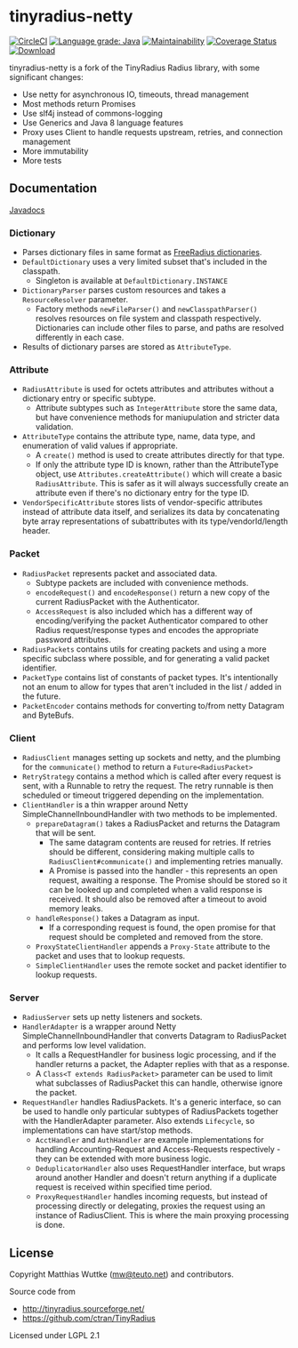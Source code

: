 # tinyradius-netty

[![CircleCI](https://circleci.com/gh/globalreachtech/tinyradius-netty.svg?style=svg)](https://circleci.com/gh/globalreachtech/tinyradius-netty)
[![Language grade: Java](https://img.shields.io/lgtm/grade/java/g/globalreachtech/tinyradius-netty.svg?logo=lgtm&logoWidth=18)](https://lgtm.com/projects/g/globalreachtech/tinyradius-netty/context:java)
[![Maintainability](https://api.codeclimate.com/v1/badges/a6b90f85717d753228eb/maintainability)](https://codeclimate.com/github/globalreachtech/tinyradius-netty/maintainability)
[![Coverage Status](https://coveralls.io/repos/github/globalreachtech/tinyradius-netty/badge.svg)](https://coveralls.io/github/globalreachtech/tinyradius-netty)
[![Download](https://api.bintray.com/packages/globalreachtech/grt-maven/tinyradius-netty/images/download.svg)](https://bintray.com/globalreachtech/grt-maven/tinyradius-netty)

tinyradius-netty is a fork of the TinyRadius Radius library, with some significant changes:
- Use netty for asynchronous IO, timeouts, thread management
- Most methods return Promises
- Use slf4j instead of commons-logging
- Use Generics and Java 8 language features
- Proxy uses Client to handle requests upstream, retries, and connection management
- More immutability
- More tests

## Documentation

[Javadocs](https://globalreachtech.github.io/tinyradius-netty/)

### Dictionary
 - Parses dictionary files in same format as [FreeRadius dictionaries](https://github.com/FreeRADIUS/freeradius-server/tree/master/share/dictionary).
 - `DefaultDictionary` uses a very limited subset that's included in the classpath.
   - Singleton is available at `DefaultDictionary.INSTANCE`
 - `DictionaryParser` parses custom resources and takes a `ResourceResolver` parameter.
   - Factory methods `newFileParser()` and `newClasspathParser()` resolves resources on file system and classpath respectively. Dictionaries can include other files to parse, and paths are resolved differently in each case.
 - Results of dictionary parses are stored as `AttributeType`.

### Attribute
 - `RadiusAttribute` is used for octets attributes and attributes without a dictionary entry or specific subtype.
   - Attribute subtypes such as `IntegerAttribute` store the same data, but have convenience methods for maniupulation and stricter data validation.
 - `AttributeType` contains the attribute type, name, data type, and enumeration of valid values if appropriate.
   - A `create()` method is used to create attributes directly for that type.
   - If only the attribute type ID is known, rather than the AttributeType object, use `Attributes.createAttribute()` which will create a basic `RadiusAttribute`. This is safer as it will always successfully create an attribute even if there's no dictionary entry for the type ID.
 - `VendorSpecificAttribute` stores lists of vendor-specific attributes instead of attribute data itself, and serializes its data by concatenating byte array representations of subattributes with its type/vendorId/length header.

### Packet
 - `RadiusPacket` represents packet and associated data.
   - Subtype packets are included with convenience methods.
   - `encodeRequest()` and `encodeResponse()` return a new copy of the current RadiusPacket with the Authenticator.
   - `AccessRequest` is also included which has a different way of encoding/verifying the packet Authenticator compared to other Radius request/response types and encodes the appropriate password attributes.
 - `RadiusPackets` contains utils for creating packets and using a more specific subclass where possible, and for generating a valid packet identifier.
 - `PacketType` contains list of constants of packet types. It's intentionally not an enum to allow for types that aren't included in the list / added in the future.
 - `PacketEncoder` contains methods for converting to/from netty Datagram and ByteBufs.

### Client
 - `RadiusClient` manages setting up sockets and netty, and the plumbing for the `communicate()` method to return a `Future<RadiusPacket>`
 - `RetryStrategy` contains a method which is called after every request is sent, with a Runnable to retry the request. The retry runnable is then scheduled or timeout triggered depending on the implementation.
 - `ClientHandler` is a thin wrapper around Netty SimpleChannelInboundHandler with two methods to be implemented.
   - `prepareDatagram()` takes a RadiusPacket and returns the Datagram that will be sent.
     - The same datagram contents are reused for retries. If retries should be different, considering making multiple calls to `RadiusClient#communicate()` and implementing retries manually.
     - A Promise is passed into the handler - this represents an open request, awaiting a response. The Promise should be stored so it can be looked up and completed when a valid response is received. It should also be removed after a timeout to avoid memory leaks. 
   - `handleResponse()` takes a Datagram as input.
     - If a corresponding request is found, the open promise for that request should be completed and removed from the store.
   - `ProxyStateClientHandler` appends a `Proxy-State` attribute to the packet and uses that to lookup requests.
   - `SimpleClientHandler` uses the remote socket and packet identifier to lookup requests.

### Server
  - `RadiusServer` sets up netty listeners and sockets.
  - `HandlerAdapter` is a wrapper around Netty SimpleChannelInboundHandler that converts Datagram to RadiusPacket and performs low level validation.
    - It calls a RequestHandler for business logic processing, and if the handler returns a packet, the Adapter replies with that as a response.
    - A `Class<T extends RadiusPacket>` parameter can be used to limit what subclasses of RadiusPacket this can handle, otherwise ignore the packet.
  - `RequestHandler` handles RadiusPackets. It's a generic interface, so can be used to handle only particular subtypes of RadiusPackets together with the HandlerAdapter parameter. Also extends `Lifecycle`, so implementations can have start/stop methods.
    - `AcctHandler` and `AuthHandler` are example implementations for handling Accounting-Request and Access-Requests respectively - they can be extended with more business logic.
    - `DeduplicatorHandler` also uses RequestHandler interface, but wraps around another Handler and doesn't return anything if a duplicate request is received within specified time period.
    - `ProxyRequestHandler` handles incoming requests, but instead of processing directly or delegating, proxies the request using an instance of RadiusClient. This is where the main proxying processing is done. 

## License
Copyright Matthias Wuttke (mw@teuto.net) and contributors.

Source code from
- http://tinyradius.sourceforge.net/
- https://github.com/ctran/TinyRadius

Licensed under LGPL 2.1